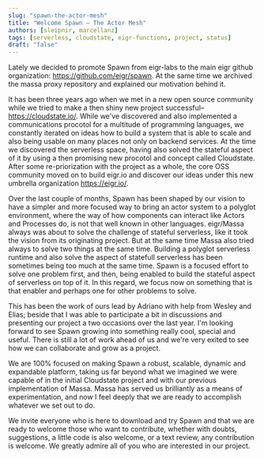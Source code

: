 ```yaml
---
slug: "spawn-the-actor-mesh"
title: "Welcome Spawn – The Actor Mesh"
authors: [sleipnir, marcellanz]
tags: [serverless, cloudstate, eigr-functions, project, status]
draft: "false"
---
```


Lately we decided to promote Spawn from eigr-labs to the main eigr github organization: https://github.com/eigr/spawn.
At the same time we archived the massa proxy repository and explained our motivation behind it.

It has been three years ago when we met in a new open source community while we tried to make a
then shiny new project successful–https://cloudstate.io/. While we've discovered and also implemented a communications
procotol for a multitude of programming languages, we constantly iterated on ideas how to build a system that is able to
scale and also being usable on many places not only on backend services. At the time we discovered the serverless space,
having also solved the stateful aspect of it by using a then promising new procotol and concept called Cloudstate. After
some re-priorization with the project as a whole, the core OSS community moved on to build eigr.io and discover our
ideas under this new umbrella organization https://eigr.io/.

Over the last couple of months, Spawn has been shaped by our vision to have a simpler and more focused way to bring an
actor system to a polyglot environment, where the way of how components can interact like Actors and Processes do, is
not that well known in other languages. eigr/Massa always was about to solve the challenge of stateful serverless, like
it took the vision from its originating project. But at the same time Massa also tried always to solve two things at the
same time. Building a polyglot serverless runtime and also solve the aspect of statefull serverless has been sometimes
being too much at the same time. Spawn is a focused effort to solve one problem first, and then, being enabled to build
the stateful aspect of serverless on top of it. In this regard, we focus now on something that is that enabler and
perhaps one for other problems to solve.

This has been the work of ours lead by Adriano with help from Wesley and Elias; beside that I was able to participate a
bit in discussions and presenting our project a two occasions over the last year. I'm looking forward to see Spawn
growing into something really cool, special and useful. There is still a lot of work ahead of us and we're very exited
to see how we can collaborate and grow as a project.

We are 100% focused on making Spawn a robust, scalable, dynamic and expandable platform, taking us far beyond what
we imagined we were capable of in the initial Cloudstate project and with our previous implementation of Massa.
Massa has served us brilliantly as a means of experimentation, and now I feel deeply that we are ready to accomplish
whatever we set out to do.

We invite everyone who is here to download and try Spawn and that we are ready to welcome those who want to contribute,
whether with doubts, suggestions, a little code is also welcome, or a text review, any contribution is welcome. We
greatly admire all of you who are interested in our project.
